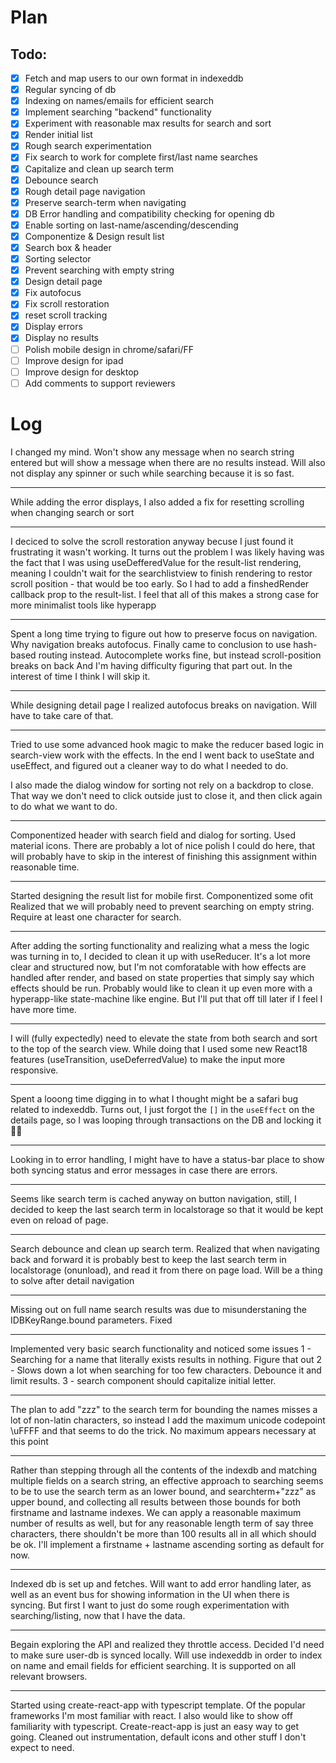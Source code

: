# Plan

## Todo:

- [x] Fetch and map users to our own format in indexeddb
- [x] Regular syncing of db
- [x] Indexing on names/emails for efficient search
- [x] Implement searching "backend" functionality
- [x] Experiment with reasonable max results for search and sort
- [x] Render initial list
- [x] Rough search experimentation
- [x] Fix search to work for complete first/last name searches
- [x] Capitalize and clean up search term
- [x] Debounce search
- [x] Rough detail page navigation
- [x] Preserve search-term when navigating
- [x] DB Error handling and compatibility checking for opening db
- [x] Enable sorting on last-name/ascending/descending
- [x] Componentize & Design result list
- [x] Search box & header
- [x] Sorting selector
- [x] Prevent searching with empty string
- [x] Design detail page
- [x] Fix autofocus
- [x] Fix scroll restoration
- [x] reset scroll tracking
- [x] Display errors
- [x] Display no results
- [ ] Polish mobile design in chrome/safari/FF
- [ ] Improve design for ipad
- [ ] Improve design for desktop
- [ ] Add comments to support reviewers

# Log

I changed my mind. Won't show any message when no search string entered
but will show a message when there are no results instead. Will also not
display any spinner or such while searching because it is so fast.

---

While adding the error displays, I also added a fix for resetting
scrolling when changing search or sort

---

I deciced to solve the scroll restoration anyway becuse I just found it
frustrating it wasn't working. It turns out the problem I was likely having
was the fact that I was using useDefferedValue for the result-list rendering,
meaning I couldn't wait for the searchlistview to finish rendering to restor
scroll position - that would be too early. So I had to add a finshedRender
callback prop to the result-list. I feel that all of this makes a strong case
for more minimalist tools like hyperapp

---

Spent a long time trying to figure out how to preserve focus on navigation.
Why navigation breaks autofocus. Finally came to conclusion to use hash-based
routing instead. Autocomplete works fine, but instead scroll-position breaks on back
And I'm having difficulty figuring that part out. In the interest of time I think I will
skip it.

---

While designing detail page I realized autofocus breaks
on navigation. Will have to take care of that.

---

Tried to use some advanced hook magic to make the reducer based logic in search-view work with the effects. In the end
I went back to useState and useEffect, and figured out a cleaner way to do what I needed to do.

I also made the dialog window for sorting not rely on a backdrop to close. That way we don't need to click outside
just to close it, and then click again to do what we want to do.

---

Componentized header with search field and dialog for sorting.
Used material icons. There are probably a lot of nice polish
I could do here, that will probably have to skip in the interest of finishing this assignment within reasonable time.

---

Started designing the result list for mobile first. Componentized some ofit
Realized that we will probably need to prevent searching on empty string. Require
at least one character for search.

---

After adding the sorting functionality and realizing what a mess the logic
was turning in to, I decided to clean it up with useReducer. It's a lot
more clear and structured now, but I'm not comforatable with how effects
are handled after render, and based on state properties that simply say
which effects should be run. Probably would like to clean it up even more
with a hyperapp-like state-machine like engine. But I'll put that off till
later if I feel I have more time.

---

I will (fully expectedly) need to elevate the state from both search and sort to the top of the search view. While doing that I used some new React18 features (useTransition, useDeferredValue) to make the input more responsive.

---

Spent a looong time digging in to what I thought might be a safari bug related
to indexeddb. Turns out, I just forgot the `[]` in the `useEffect` on the details
page, so I was looping through transactions on the DB and locking it 🤦‍♂️

---

Looking in to error handling, I might have to have a status-bar place to show
both syncing status and error messages in case there are errors.

---

Seems like search term is cached anyway on button navigation,
still, I decided to keep the last search term in localstorage so that
it would be kept even on reload of page.

---

Search debounce and clean up search term. Realized that when navigating back and forward
it is probably best to keep the last search term in localstorage (onunload), and
read it from there on page load. Will be a thing to solve after detail navigation

---

Missing out on full name search results was due to misunderstaning the IDBKeyRange.bound parameters. Fixed

---

Implemented very basic search functionality and noticed some issues
1 - Searching for a name that literally exists results in nothing. Figure that out
2 - Slows down a lot when searching for too few characters. Debounce it and limit results.
3 - search component should capitalize initial letter.

---

The plan to add "zzz" to the search term for bounding the names misses a lot of non-latin characters, so instead I add the maximum unicode codepoint \\uFFFF and that seems to do the trick. No maximum appears necessary at this point

---

Rather than stepping through all the contents of the indexdb and matching multiple fields
on a search string, an effective approach to searching seems to be to use the search term
as an lower bound, and searchterm+"zzz" as upper bound, and collecting all results
between those bounds for both firstname and lastname indexes. We can apply a reasonable maximum number of results as well, but for any reasonable length term of say three characters, there shouldn't be more than 100 results all in all which should be ok.
I'll implement a firstname + lastname ascending sorting as default for now.

---

Indexed db is set up and fetches. Will want to add error handling later, as well as an event bus for showing information in the UI when there is syncing. But first I want to
just do some rough experimentation with searching/listing, now that I have the data.

---

Begain exploring the API and realized they throttle access. Decided I'd need to make sure user-db is synced locally. Will use indexeddb in order to index on name and email fields for efficient searching. It is supported on all relevant browsers.

---

Started using create-react-app with typescript template. Of the popular
frameworks I'm most familiar with react. I also would like to show off
familiarity with typescript. Create-react-app is just an easy way to get
going. Cleaned out instrumentation, default icons and other stuff I don't
expect to need.

